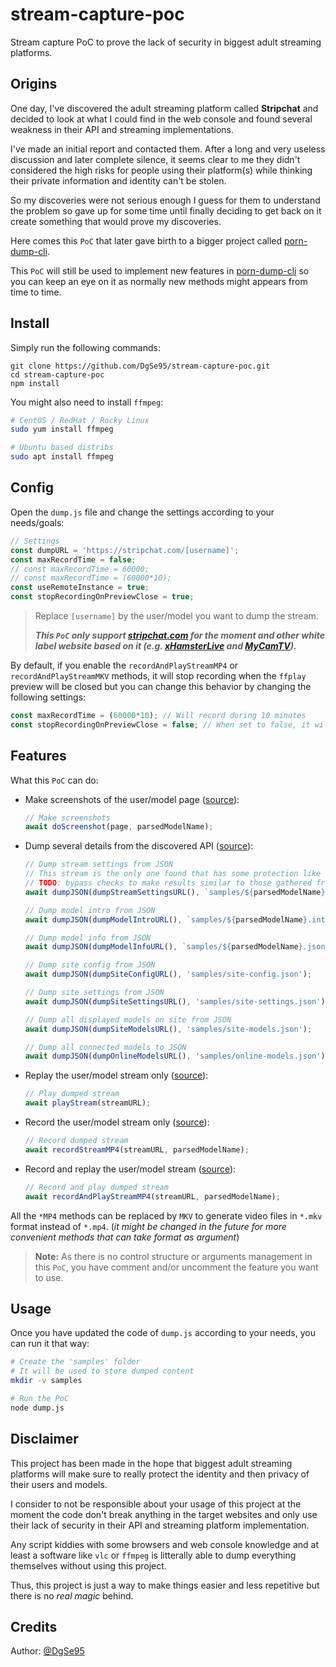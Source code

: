 # stream-capture-poc

Stream capture PoC to prove the lack of security in biggest adult streaming platforms.

## Origins

One day, I've discovered the adult streaming platform called __Stripchat__ and decided to look at what I could find in the web console and found several weakness in their API and streaming implementations.

I've made an initial report and contacted them. After a long and very useless discussion and later complete silence, it seems clear to me they didn't considered the high risks for people using their platform(s) while thinking their private information and identity can't be stolen.

So my discoveries were not serious enough I guess for them to understand the problem so gave up for some time until finally deciding to get back on it create something that would prove my discoveries.

Here comes this `PoC` that later gave birth to a bigger project called [porn-dump-cli](https://github.com/DgSe95/porn-dump-cli).

This `PoC` will still be used to implement new features in [porn-dump-cli](https://github.com/DgSe95/porn-dump-cli) so you can keep an eye on it as normally new methods might appears from time to time.

## Install

Simply run the following commands:

```
git clone https://github.com/DgSe95/stream-capture-poc.git
cd stream-capture-poc
npm install
```

You might also need to install `ffmpeg`:

```bash
# CentOS / RedHat / Rocky Linux
sudo yum install ffmpeg

# Ubuntu based distribs
sudo apt install ffmpeg
```

## Config

Open the `dump.js` file and change the settings according to your needs/goals:

```js
// Settings
const dumpURL = 'https://stripchat.com/[username]';
const maxRecordTime = false;
// const maxRecordTime = 60000;
// const maxRecordTime = (60000*10);
const useRemoteInstance = true;
const stopRecordingOnPreviewClose = true;
```

> Replace `[username]` by the user/model you want to dump the stream.
>
> __*This `PoC` only support [stripchat.com](https://stripchat.com) for the moment and other white label website based on it (e.g. [xHamsterLive](https://xhamsterlive.com) and [MyCamTV](https://mycamtv.com)).*__

By default, if you enable the `recordAndPlayStreamMP4` or `recordAndPlayStreamMKV` methods, it will stop recording when the `ffplay` preview will be closed but you can change this behavior by changing the following settings:

```js
const maxRecordTime = (60000*10); // Will record during 10 minutes
const stopRecordingOnPreviewClose = false; // When set to false, it will keep recording until the defined duration is reached
```

## Features

What this `PoC` can do:

* Make screenshots of the user/model page ([source](dump.js#L718)):

  ```js
  // Make screenshots
  await doScreenshot(page, parsedModelName);
  ```

* Dump several details from the discovered API ([source](dump.js#L750)):

  ```js
  // Dump stream settings from JSON
  // This stream is the only one found that has some protection like user-agent checks
  // TODO: bypass checks to make results similar to those gathered from real browser
  await dumpJSON(dumpStreamSettingsURL(), `samples/${parsedModelName}.cam.json`);

  // Dump model intro from JSON
  await dumpJSON(dumpModelIntroURL(), `samples/${parsedModelName}.intro.json`);

  // Dump model info from JSON
  await dumpJSON(dumpModelInfoURL(), `samples/${parsedModelName}.json`);

  // Dump site config from JSON
  await dumpJSON(dumpSiteConfigURL(), 'samples/site-config.json');

  // Dump site settings from JSON
  await dumpJSON(dumpSiteSettingsURL(), 'samples/site-settings.json');

  // Dump all displayed models on site from JSON
  await dumpJSON(dumpSiteModelsURL(), 'samples/site-models.json');

  // Dump all connected models to JSON
  await dumpJSON(dumpOnlineModelsURL(), 'samples/online-models.json');
  ```

* Replay the user/model stream only ([source](dump.js#L781)):

  ```js
  // Play dumped stream
  await playStream(streamURL);
  ```

* Record the user/model stream only ([source](dump.js#L784)):

  ```js
  // Record dumped stream
  await recordStreamMP4(streamURL, parsedModelName);
  ```

* Record and replay the user/model stream ([source](dump.js#L787)):

  ```js
  // Record and play dumped stream
  await recordAndPlayStreamMP4(streamURL, parsedModelName);
  ```

All the `*MP4` methods can be replaced by `MKV` to generate video files in `*.mkv` format instead of `*.mp4`. (_it might be changed in the future for more convenient methods that can take format as argument_)

> __Note:__ As there is no control structure or arguments management in this `PoC`, you have comment and/or uncomment the feature you want to use.

## Usage

Once you have updated the code of `dump.js` according to your needs, you can run it that way:

```bash
# Create the 'samples' folder
# It will be used to store dumped content
mkdir -v samples

# Run the PoC
node dump.js
```

## Disclaimer

This project has been made in the hope that biggest adult streaming platforms will make sure to really protect the identity and then privacy of their users and models.

I consider to not be responsible about your usage of this project at the moment the code don't break anything in the target websites and only use their lack of security in their API and streaming platform implementation.

Any script kiddies with some browsers and web console knowledge and at least a software like `vlc` or `ffmpeg` is litterally able to dump everything themselves without using this project.

Thus, this project is just a way to make things easier and less repetitive but there is no _real magic_ behind.

## Credits

Author: [@DgSe95](https://twitter.com/DgSe95)
